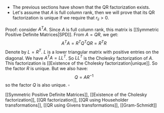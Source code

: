 - The previous sections have shown that the QR factorization exists.
- Let's assume that $A$ is full column rank, then we will prove that its QR factorization is unique if we require that $r_{ii} > 0$.

Proof: consider $A^T A$. Since $A$ is full column rank, this matrix is [[Symmetric Positive Definite Matrices|SPD]]. From $A=QR$, we get:
$$
A^T A = R^T Q^T Q R = R^T R
$$
Denote by $L = R^T$. $L$ is a lower triangular matrix with positive entries on the diagonal. We have $A^T A = LL^T$. So $LL^T$ is the Cholesky factorization of $A$. This factorization is [[Existence of the Cholesky factorization|unique]]. So the factor $R$ is unique. But we also have:
$$
Q = AR^{-1}
$$
so the factor $Q$ is also unique. $\square$

[[Symmetric Positive Definite Matrices]], [[Existence of the Cholesky factorization]], [[QR factorization]], [[QR using Householder transformations]], [[QR using Givens transformations]], [[Gram-Schmidt]]